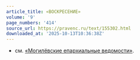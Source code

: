```yaml
---
article_title: «ВОСКРЕСЕНИЕ»
volume: '9'
page_numbers: '414'
source_url: https://pravenc.ru/text/155302.html
downloaded_at: '2025-10-13T10:36:38Z'
---
```


- см. [«Могилёвские епархиальные ведомости»](<https://pravenc.ru/text/ Могилёвские епархиальные ведомости .html>).
